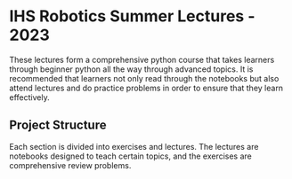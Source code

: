 # IHS Robotics Summer Lectures - 2023
These lectures form a comprehensive python course that takes learners through beginner python all the way through advanced topics. It is recommended that learners
not only read through the notebooks but also attend lectures and do practice problems in order to ensure that they learn effectively.

## Project Structure
Each section is divided into exercises and lectures. The lectures are notebooks designed to teach certain topics, and the exercises
are comprehensive review problems.